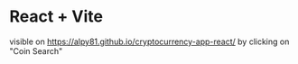 # React + Vite

visible on https://alpy81.github.io/cryptocurrency-app-react/ by clicking on "Coin Search"
